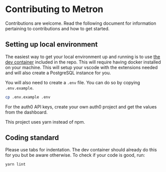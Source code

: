 # Contributing to Metron
Contributions are welcome. Read the following document for information pertaining to contributions and how to get started.

## Setting up local environment
The easiest way to get your local environment up and running is to use [the dev container](.devcontainer/devcontainer.json) included in the repo. This will require having docker installed on your machine. This will setup your vscode with the extensions needed and will also create a PostgreSQL instance for you.

You will also need to create a `.env` file. You can do so by copying `.env.example`.
```sh
cp .env.example .env
```
For the auth0 API keys, create your own auth0 project and get the values from the dashboard.

This project uses yarn instead of npm.

## Coding standard
Please use tabs for indentation. The dev container should already do this for you but be aware otherwise. To check if your code is good, run:
```sh
yarn lint
```
